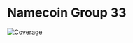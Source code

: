 # Namecoin Group 33
[![Coverage](coverage_badge.svg)](https://github.com/cs438-epfl/2024-proj-namecoin-group-33)